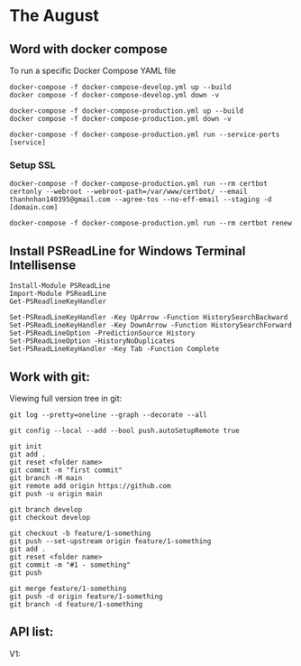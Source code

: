 # The August

## Word with docker compose
To run a specific Docker Compose YAML file
```
docker-compose -f docker-compose-develop.yml up --build
docker compose -f docker-compose-develop.yml down -v 
```

```
docker-compose -f docker-compose-production.yml up --build
docker compose -f docker-compose-production.yml down -v 
```

```
docker-compose -f docker-compose-production.yml run --service-ports [service]
```
### Setup SSL
```
docker-compose -f docker-compose-production.yml run --rm certbot certonly --webroot --webroot-path=/var/www/certbot/ --email thanhnhan140395@gmail.com --agree-tos --no-eff-email --staging -d [domain.com]

docker-compose -f docker-compose-production.yml run --rm certbot renew
```

## Install PSReadLine for Windows Terminal Intellisense
```
Install-Module PSReadLine
Import-Module PSReadLine
Get-PSReadlineKeyHandler
```

```
Set-PSReadLineKeyHandler -Key UpArrow -Function HistorySearchBackward
Set-PSReadLineKeyHandler -Key DownArrow -Function HistorySearchForward
Set-PSReadLineOption -PredictionSource History
Set-PSReadLineOption -HistoryNoDuplicates
Set-PSReadLineKeyHandler -Key Tab -Function Complete
```

## Work with git:
Viewing full version tree in git:
```
git log --pretty=oneline --graph --decorate --all
```

```
git config --local --add --bool push.autoSetupRemote true
```

```
git init
git add .
git reset <folder name>
git commit -m "first commit"
git branch -M main
git remote add origin https://github.com
git push -u origin main
```

```
git branch develop
git checkout develop
```

```
git checkout -b feature/1-something
git push --set-upstream origin feature/1-something
git add .
git reset <folder name>
git commit -m "#1 - something"
git push

git merge feature/1-something
git push -d origin feature/1-something
git branch -d feature/1-something
```

## API list:
V1:

